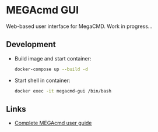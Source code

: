# MEGAcmd GUI

Web-based user interface for MegaCMD. Work in progress...


## Development

* Build image and start container:
  ```bash
  docker-compose up --build -d
  ```
* Start shell in container:
  ```bash
  docker exec -it megacmd-gui /bin/bash
  ```

## Links

  * [Complete MEGAcmd user guide](https://github.com/meganz/MEGAcmd/blob/master/UserGuide.md)
